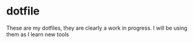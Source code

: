# dotfile

These are my dotfiles, they are clearly a work in progress. I will be using them
as I learn new tools
